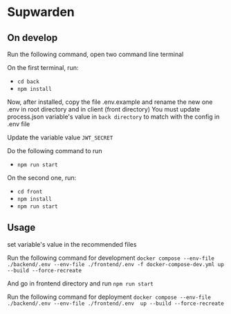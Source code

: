 # Supwarden


## On develop

Run the following command, open two command line terminal

On the first terminal, run:

- ```cd back```
- ```npm install```

Now, after installed, copy the file .env.example and rename the new one .env in root directory and in client (front directory)
You must update process.json variable's value in `back directory` to match with the config in .env file

Update the variable value `JWT_SECRET`

Do the following command to run

- ```npm run start```

On the second one, run:

- ```cd front```
- ```npm install```
- ```npm run start```


## Usage

set variable's value in the recommended files

Run the following command for development 
```docker compose --env-file ./backend/.env --env-file ./frontend/.env -f docker-compose-dev.yml up --build --force-recreate```

And go in frontend directory and run 
```npm run start```



Run the following command for deployment 
```docker compose --env-file ./backend/.env --env-file ./frontend/.env  up --build --force-recreate```

